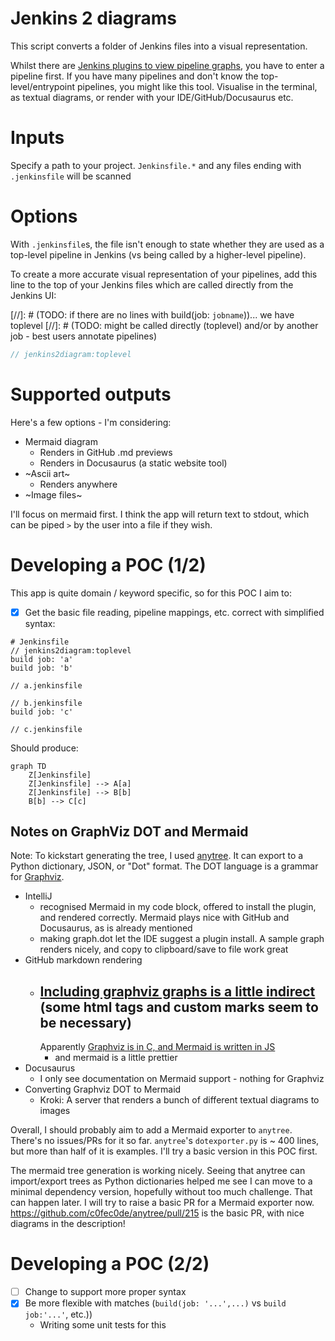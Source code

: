 # Jenkins 2 diagrams

This script converts a folder of Jenkins files into a visual representation.

Whilst there are [Jenkins plugins to view pipeline graphs](https://plugins.jenkins.io/pipeline-graph-view/), you have to
enter a pipeline first.
If you have many pipelines and don't know the top-level/entrypoint pipelines, you might like this tool.
Visualise in the terminal, as textual diagrams, or render with your IDE/GitHub/Docusaurus etc.

# Inputs

Specify a path to your project.
`Jenkinsfile.*` and any files ending with `.jenkinsfile` will be scanned

# Options

With `.jenkinsfile`s, the file isn't enough to state whether they are used as a top-level pipeline in Jenkins (vs being
called by a higher-level pipeline).

To create a more accurate visual representation of your pipelines, add this line to the top of your Jenkins files which
are called directly from the Jenkins UI:

[//]: # (TODO: if there are no lines with build(job: `jobname`))... we have toplevel
[//]: # (TODO: might be called directly (toplevel) and/or by another job - best users annotate pipelines)

```groovy
// jenkins2diagram:toplevel
```

# Supported outputs

Here's a few options - I'm considering:

- Mermaid diagram
    - Renders in GitHub .md previews
    - Renders in Docusaurus (a static website tool)
- ~Ascii art~
    - Renders anywhere
- ~Image files~

I'll focus on mermaid first.
I think the app will return text to stdout, which can be piped `>` by the user into a file if they wish.

# Developing a POC (1/2)

This app is quite domain / keyword specific, so for this POC I aim to:

- [x] Get the basic file reading, pipeline mappings, etc. correct with simplified syntax:

```
# Jenkinsfile 
// jenkins2diagram:toplevel
build job: 'a'
build job: 'b'

// a.jenkinsfile

// b.jenkinsfile
build job: 'c'

// c.jenkinsfile
```

Should produce:

```mermaid
graph TD
    Z[Jenkinsfile]
    Z[Jenkinsfile] --> A[a]
    Z[Jenkinsfile] --> B[b]
    B[b] --> C[c]
```

## Notes on GraphViz DOT and Mermaid

Note: To kickstart generating the tree, I used [anytree](https://github.com/c0fec0de/anytree).
It can export to a Python dictionary, JSON, or "Dot" format.
The DOT language is a grammar for [Graphviz](https://graphviz.org/doc/info/lang.html).

- IntelliJ
    - recognised Mermaid in my code block, offered to install the plugin, and rendered correctly. Mermaid plays
      nice with GitHub and Docusaurus, as is already mentioned
    - making graph.dot let the IDE suggest a plugin install. A sample graph renders nicely, and copy to clipboard/save
      to file work great
- GitHub markdown rendering
    - [Including graphviz graphs is a little indirect](https://github.com/TLmaK0/gravizo) (some html tags and custom
      marks seem to be necessary)
        -
      Apparently [Graphviz is in C, and Mermaid is written in JS](https://forum.graphviz.org/t/github-adding-support-for-mermaid-diagrams/998)
        - and mermaid is a little prettier
- Docusaurus
    - I only see documentation on Mermaid support - nothing for Graphviz
- Converting Graphviz DOT to Mermaid
    - Kroki: A server that renders a bunch of different textual diagrams to images

Overall, I should probably aim to add a Mermaid exporter to `anytree`. There's no issues/PRs for it so far.
`anytree`'s `dotexporter.py` is ~ 400 lines, but more than half of it is examples.
I'll try a basic version in this POC first.

The mermaid tree generation is working nicely.
Seeing that anytree can import/export trees as Python dictionaries helped me see I can move to a minimal dependency
version, hopefully without too much challenge. That can happen later.
I will try to raise a basic PR for a Mermaid exporter now.
https://github.com/c0fec0de/anytree/pull/215 is the basic PR, with nice diagrams in the description!

# Developing a POC (2/2)

- [ ] Change to support more proper syntax
- [x] Be more flexible with matches (`build(job: '...',...)` vs `build job:'...'`, etc.))
    - Writing some unit tests for this